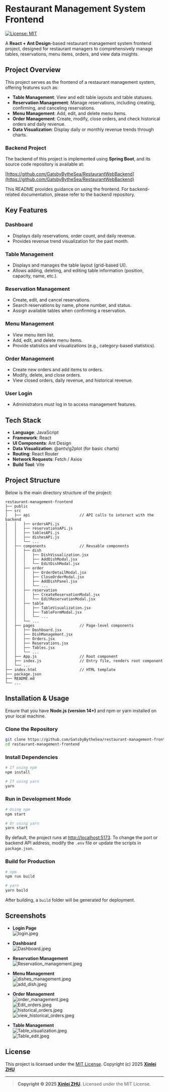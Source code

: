 # Restaurant Management System Frontend

[![License: MIT](https://img.shields.io/badge/License-MIT-yellow.svg)](./LICENSE)

A **React + Ant Design**-based restaurant management system frontend project, designed for restaurant managers to comprehensively manage tables, reservations, menu items, orders, and view data insights.

## Project Overview

This project serves as the frontend of a restaurant management system, offering features such as:

- **Table Management**: View and edit table layouts and table statuses.
- **Reservation Management**: Manage reservations, including creating, confirming, and canceling reservations.
- **Menu Management**: Add, edit, and delete menu items.
- **Order Management**: Create, modify, close orders, and check historical orders and daily revenue.
- **Data Visualization**: Display daily or monthly revenue trends through charts.

### Backend Project

The backend of this project is implemented using **Spring Boot**, and its source code repository is available at:

[https://github.com/GatsbyBytheSea/RestaurantWebBackend](https://github.com/GatsbyBytheSea/RestaurantWebBackend)

This README provides guidance on using the frontend. For backend-related documentation, please refer to the backend repository.

## Key Features

### Dashboard
- Displays daily reservations, order count, and daily revenue.
- Provides revenue trend visualization for the past month.

### Table Management
- Displays and manages the table layout (grid-based UI).
- Allows adding, deleting, and editing table information (position, capacity, name, etc.).

### Reservation Management
- Create, edit, and cancel reservations.
- Search reservations by name, phone number, and status.
- Assign available tables when confirming a reservation.

### Menu Management
- View menu item list.
- Add, edit, and delete menu items.
- Provide statistics and visualizations (e.g., category-based statistics).

### Order Management
- Create new orders and add items to orders.
- Modify, delete, and close orders.
- View closed orders, daily revenue, and historical revenue.

### User Login
- Administrators must log in to access management features.

## Tech Stack

- **Language**: JavaScript
- **Framework**: React
- **UI Components**: Ant Design
- **Data Visualization**: @antv/g2plot (for basic charts)
- **Routing**: React Router
- **Network Requests**: Fetch / Axios
- **Build Tool**: Vite

## Project Structure

Below is the main directory structure of the project:

```
restaurant-management-frontend
├── public
├── src
│   ├── api                      // API calls to interact with the backend
│   │   ├── ordersAPi.js
│   │   ├── reservationsAPi.js
│   │   ├── tablesAPi.js
│   │   ├── dishesAPi.js
│   │   └── ...
│   ├── components               // Reusable components
│   │   ├── dish
│   │   │   ├── DishVisualization.jsx
│   │   │   ├── AddDishModal.jsx
│   │   │   └── EditDishModal.jsx
│   │   ├── order
│   │   │   ├── OrderDetailModal.jsx
│   │   │   ├── CloseOrderModal.jsx
│   │   │   ├── AddDishPanel.jsx
│   │   │   └── ...
│   │   ├── reservation
│   │   │   ├── CreateReservationModal.jsx
│   │   │   └── EditReservationModal.jsx
│   │   ├── table
│   │   │   ├── TableVisualization.jsx
│   │   │   ├── TableFormModal.jsx
│   │   │   └── ...
│   │   └── ...
│   ├── pages                    // Page-level components
│   │   ├── Dashboard.jsx
│   │   ├── DishManagement.jsx
│   │   ├── Orders.jsx
│   │   ├── Reservations.jsx
│   │   ├── Tables.jsx
│   │   └── ...
│   ├── App.js                   // Root component
│   ├── index.js                 // Entry file, renders root component
│   └── ...
├── index.html                   // HTML template
├── package.json
├── README.md
└── ...
```

## Installation & Usage

Ensure that you have **Node.js (version 14+)** and npm or yarn installed on your local machine.

### Clone the Repository

```bash
git clone https://github.com/GatsbyBytheSea/restaurant-management-frontend.git
cd restaurant-management-frontend
```

### Install Dependencies

```bash
# If using npm
npm install

# If using yarn
yarn
```

### Run in Development Mode

```bash
# Using npm
npm start

# Or using yarn
yarn start
```

By default, the project runs at [http://localhost:5173](http://localhost:5173). To change the port or backend API address, modify the `.env` file or update the scripts in `package.json`.

### Build for Production

```bash
# npm
npm run build

# yarn
yarn build
```

After building, a `build` folder will be generated for deployment.

## Screenshots

- **Login Page**  
  ![login.jpeg](public/images/login.jpeg)

- **Dashboard**  
  ![Dashboard.jpeg](public/images/Dashboard.jpeg)

- **Reservation Management**  
  ![Reservation_management.jpeg](public/images/Reservation_management.jpeg)

- **Menu Management**  
  ![dishes_management.jpeg](public/images/dishes_management.png)  
  ![add_dish.jpeg](public/images/add_dish.png)

- **Order Management**  
  ![order_management.jpeg](public/images/order_management.jpeg)  
  ![Edit_orders.jpeg](public/images/Edit_orders.jpeg)  
  ![historical_orders.jpeg](public/images/historical_orders.jpeg)  
  ![view_historical_orders.jpeg](public/images/view_historical_orders.jpeg)

- **Table Management**  
  ![Table_visualization.jpeg](public/images/Table_visualization.jpeg)  
  ![Table_edit.jpeg](public/images/Table_edit.jpeg)

## License

This project is licensed under the [MIT License](./LICENSE).
Copyright (c) 2025 [**Xinlei ZHU**](https://github.com/GatsbyBytheSea)

---

> **Copyright &copy; 2025 [Xinlei ZHU](https://github.com/GatsbyBytheSea).**
> Licensed under the MIT License.
